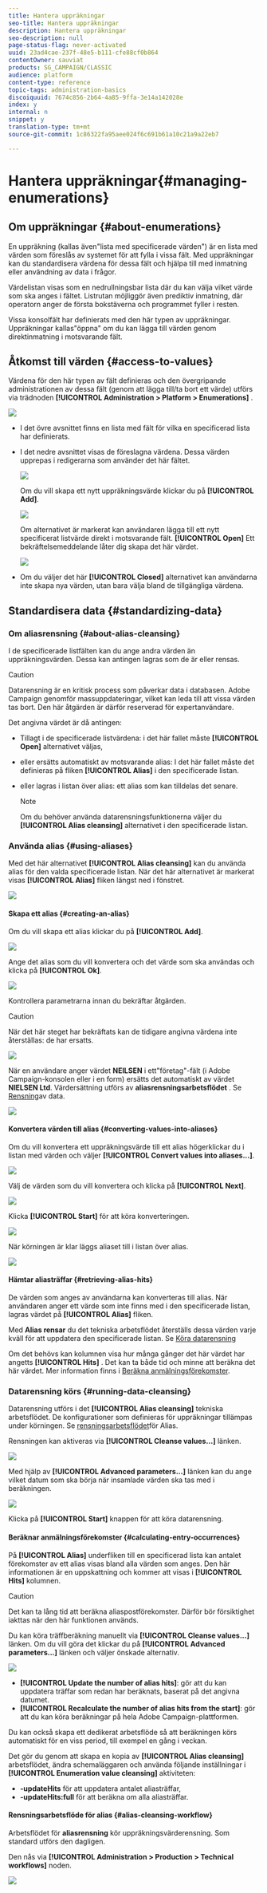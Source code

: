 ```yaml
---
title: Hantera uppräkningar
seo-title: Hantera uppräkningar
description: Hantera uppräkningar
seo-description: null
page-status-flag: never-activated
uuid: 23ad4cae-237f-48e5-b111-cfe88cf0b864
contentOwner: sauviat
products: SG_CAMPAIGN/CLASSIC
audience: platform
content-type: reference
topic-tags: administration-basics
discoiquuid: 7674c856-2b64-4a85-9ffa-3e14a142028e
index: y
internal: n
snippet: y
translation-type: tm+mt
source-git-commit: 1c86322fa95aee024f6c691b61a10c21a9a22eb7

---
```



# Hantera uppräkningar{#managing-enumerations}

## Om uppräkningar {#about-enumerations}

En uppräkning (kallas även&quot;lista med specificerade värden&quot;) är en lista med värden som föreslås av systemet för att fylla i vissa fält. Med uppräkningar kan du standardisera värdena för dessa fält och hjälpa till med inmatning eller användning av data i frågor.

Värdelistan visas som en nedrullningsbar lista där du kan välja vilket värde som ska anges i fältet. Listrutan möjliggör även prediktiv inmatning, där operatorn anger de första bokstäverna och programmet fyller i resten.

Vissa konsolfält har definierats med den här typen av uppräkningar. Uppräkningar kallas&quot;öppna&quot; om du kan lägga till värden genom direktinmatning i motsvarande fält.

## Åtkomst till värden {#access-to-values}

Värdena för den här typen av fält definieras och den övergripande administrationen av dessa fält (genom att lägga till/ta bort ett värde) utförs via trädnoden **[!UICONTROL Administration > Platform > Enumerations]** .

![](assets/s_ncs_user_itemized_list_node.png)

* I det övre avsnittet finns en lista med fält för vilka en specificerad lista har definierats.
* I det nedre avsnittet visas de föreslagna värdena. Dessa värden upprepas i redigerarna som använder det här fältet.

   ![](assets/s_ncs_user_itemized_list_values.png)

   Om du vill skapa ett nytt uppräkningsvärde klickar du på **[!UICONTROL Add]**.

   ![](assets/s_ncs_user_itemized_list.png)

   Om alternativet är markerat kan användaren lägga till ett nytt specificerat listvärde direkt i motsvarande fält. **[!UICONTROL Open]** Ett bekräftelsemeddelande låter dig skapa det här värdet.

   ![](assets/s_ncs_user_itemized_list_new_value.png)

* Om du väljer det här **[!UICONTROL Closed]** alternativet kan användarna inte skapa nya värden, utan bara välja bland de tillgängliga värdena.

## Standardisera data {#standardizing-data}

### Om aliasrensning {#about-alias-cleansing}

I de specificerade listfälten kan du ange andra värden än uppräkningsvärden. Dessa kan antingen lagras som de är eller rensas.

>[!CAUTION]
>
>Datarensning är en kritisk process som påverkar data i databasen. Adobe Campaign genomför massuppdateringar, vilket kan leda till att vissa värden tas bort. Den här åtgärden är därför reserverad för expertanvändare.

Det angivna värdet är då antingen:

* Tillagt i de specificerade listvärdena: i det här fallet måste **[!UICONTROL Open]** alternativet väljas,
* eller ersätts automatiskt av motsvarande alias: I det här fallet måste det definieras på fliken **[!UICONTROL Alias]** i den specificerade listan.
* eller lagras i listan över alias: ett alias som kan tilldelas det senare.

   >[!NOTE]
   >
   >Om du behöver använda datarensningsfunktionerna väljer du **[!UICONTROL Alias cleansing]** alternativet i den specificerade listan.

### Använda alias {#using-aliases}

Med det här alternativet **[!UICONTROL Alias cleansing]** kan du använda alias för den valda specificerade listan. När det här alternativet är markerat visas **[!UICONTROL Alias]** fliken längst ned i fönstret.

![](assets/s_ncs_user_itemized_list_alias_option.png)

#### Skapa ett alias {#creating-an-alias}

Om du vill skapa ett alias klickar du på **[!UICONTROL Add]**.

![](assets/s_ncs_user_itemized_list_alias_create.png)

Ange det alias som du vill konvertera och det värde som ska användas och klicka på **[!UICONTROL Ok]**.

![](assets/s_ncs_user_itemized_list_alias_create_2.png)

Kontrollera parametrarna innan du bekräftar åtgärden.

>[!CAUTION]
>
>När det här steget har bekräftats kan de tidigare angivna värdena inte återställas: de har ersatts.

![](assets/s_ncs_user_itemized_list_alias_create_3.png)

När en användare anger värdet **NEILSEN** i ett&quot;företag&quot;-fält (i Adobe Campaign-konsolen eller i en form) ersätts det automatiskt av värdet **NIELSEN Ltd**. Värdersättning utförs av **aliasrensningsarbetsflödet** . Se [Rensning](#running-data-cleansing)av data.

![](assets/s_ncs_user_itemized_list_alias_use.png)

#### Konvertera värden till alias {#converting-values-into-aliases}

Om du vill konvertera ett uppräkningsvärde till ett alias högerklickar du i listan med värden och väljer **[!UICONTROL Convert values into aliases...]**.

![](assets/s_ncs_user_itemized_list_alias_detail.png)

Välj de värden som du vill konvertera och klicka på **[!UICONTROL Next]**.

![](assets/s_ncs_user_itemized_list_alias_transform.png)

Klicka **[!UICONTROL Start]** för att köra konverteringen.

![](assets/s_ncs_user_itemized_list_alias_detail1.png)

När körningen är klar läggs aliaset till i listan över alias.

![](assets/s_ncs_user_itemized_list_alias_detail2.png)

#### Hämtar aliasträffar {#retrieving-alias-hits}

De värden som anges av användarna kan konverteras till alias. När användaren anger ett värde som inte finns med i den specificerade listan, lagras värdet på **[!UICONTROL Alias]** fliken.

Med **Alias rensar** du det tekniska arbetsflödet återställs dessa värden varje kväll för att uppdatera den specificerade listan. Se [Köra datarensning](#running-data-cleansing)

Om det behövs kan kolumnen visa hur många gånger det här värdet har angetts **[!UICONTROL Hits]** . Det kan ta både tid och minne att beräkna det här värdet. Mer information finns i [Beräkna anmälningsförekomster](#calculating-entry-occurrences).

### Datarensning körs {#running-data-cleansing}

Datarensning utförs i det **[!UICONTROL Alias cleansing]** tekniska arbetsflödet. De konfigurationer som definieras för uppräkningar tillämpas under körningen. Se [rensningsarbetsflödet](#alias-cleansing-workflow)för Alias.

Rensningen kan aktiveras via **[!UICONTROL Cleanse values...]** länken.

![](assets/s_ncs_user_itemized_list_alias_start_normalize.png)

Med hjälp av **[!UICONTROL Advanced parameters...]** länken kan du ange vilket datum som ska börja när insamlade värden ska tas med i beräkningen.

![](assets/s_ncs_user_itemized_list_alias_normalize.png)

Klicka på **[!UICONTROL Start]** knappen för att köra datarensning.

#### Beräknar anmälningsförekomster {#calculating-entry-occurrences}

På **[!UICONTROL Alias]** underfliken till en specificerad lista kan antalet förekomster av ett alias visas bland alla värden som anges. Den här informationen är en uppskattning och kommer att visas i **[!UICONTROL Hits]** kolumnen.

>[!CAUTION]
>
>Det kan ta lång tid att beräkna aliaspostförekomster. Därför bör försiktighet iakttas när den här funktionen används.

Du kan köra träffberäkning manuellt via **[!UICONTROL Cleanse values...]** länken. Om du vill göra det klickar du på **[!UICONTROL Advanced parameters...]** länken och väljer önskade alternativ.

![](assets/s_ncs_user_itemized_list_alias_hits.png)

* **[!UICONTROL Update the number of alias hits]**: gör att du kan uppdatera träffar som redan har beräknats, baserat på det angivna datumet.
* **[!UICONTROL Recalculate the number of alias hits from the start]**: gör att du kan köra beräkningar på hela Adobe Campaign-plattformen.

Du kan också skapa ett dedikerat arbetsflöde så att beräkningen körs automatiskt för en viss period, till exempel en gång i veckan.

Det gör du genom att skapa en kopia av **[!UICONTROL Alias cleansing]** arbetsflödet, ändra schemaläggaren och använda följande inställningar i **[!UICONTROL Enumeration value cleansing]** aktiviteten:

* **-updateHits** för att uppdatera antalet aliasträffar,
* **-updateHits:full** för att beräkna om alla aliasträffar.

#### Rensningsarbetsflöde för alias {#alias-cleansing-workflow}

Arbetsflödet för **aliasrensning** kör uppräkningsvärderensning. Som standard utförs den dagligen.

Den nås via **[!UICONTROL Administration > Production > Technical workflows]** noden.

![](assets/s_ncs_user_itemized_list_alias_wf.png)

